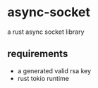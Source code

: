 # async-socket
a rust async socket library


## requirements
- a generated valid rsa key
- rust tokio runtime
